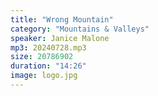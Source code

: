 ```yaml
---
title: "Wrong Mountain"
category: "Mountains & Valleys"
speaker: Janice Malone
mp3: 20240728.mp3
size: 20786902
duration: "14:26"
image: logo.jpg
---
```

